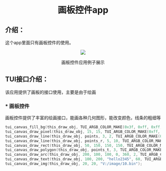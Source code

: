 <h1 align="center"> 画板控件app </h1>

## 介绍：
这个app里面只有画板控件的使用。

<p align="center">
<img src="https://s1.imagehub.cc/images/2023/09/28/draw.gif">
</p>
<p align="center">
画板控件应用例子展示
</p>

## TUI接口介绍：
该应用提供了画板的接口使用，主要是由于绘画

### * 画板控件
画板控件提供了丰富的绘画接口，能画各种几何图形，能改变颜色，线条的粗细等
``` c
tui_canvas_fill_bg(this_draw_obj, TUI_ARGB_COLOR_MAKE(0x3f, 0xff, 0xff, 0));
tui_canvas_draw_pixel(this_draw_obj, 15, 15, TUI_ARGB_COLOR_MAKE(0xff, 0, 0, 0));
tui_canvas_draw_line(this_draw_obj, points, 3, 2, TUI_ARGB_COLOR_MAKE(0xff, 0xff, 0, 0));
tui_canvas_draw_line(this_draw_obj, points_r, 5, 10, TUI_ARGB_COLOR_MAKE(0xff, 0xff, 0, 0));
tui_canvas_draw_rect(this_draw_obj, 50, 150, 150, 150, TUI_ARGB_COLOR_MAKE(0xff, 0, 0xff, 0));
tui_canvas_draw_polygon(this_draw_obj, points_t, 3, TUI_ARGB_COLOR_MAKE(0xff, 0, 0, 0xff));
tui_canvas_draw_arc(this_draw_obj, 200, 100, 100, 0, 360, 2, TUI_ARGB_COLOR_MAKE(0xff, 0, 0xff, 0xff));
tui_canvas_draw_text(this_draw_obj, 100, 200, "hello2345", 60, TUI_ARGB_COLOR_MAKE(0xff, 0xff, 0xff, 0));
tui_canvas_draw_img(this_draw_obj, 20, 20, "V:/image/10.bin");
```



